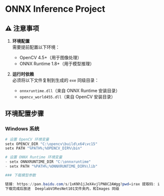# ONNX Inference Project

## ⚠️ 注意事项

1. **环境配置**  
   需要提前配置以下环境：
   - OpenCV 4.5+（用于图像处理）
   - ONNX Runtime 1.8+（用于模型推理）

2. **运行时依赖**  
   必须将以下文件复制到生成的 `exe` 同级目录：
   - `onnxruntime.dll`（来自 ONNX Runtime 安装目录）
   - `opencv_world455.dll`（来自 OpenCV 安装目录）

## 环境配置步骤

### Windows 系统
```powershell
# 设置 OpenCV 环境变量
setx OPENCV_DIR "C:\opencv\build\x64\vc15"
setx PATH "%PATH%;%OPENCV_DIR%\bin"

# 设置 ONNX Runtime 环境变量
- setx ONNXRUNTIME_DIR "C:\onnxruntime"
- setx PATH "%PATH%;%ONNXRUNTIME_DIR%\lib"

### 下载模型参数

链接: https://pan.baidu.com/s/1xKNh1jJeX4vjlPN8C2AWgg?pwd=irax 提取码: irax
下载完成后放进  DeeplabV3ResNet101文件夹内，和Images 同级

